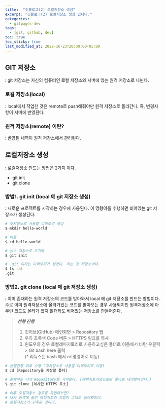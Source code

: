 ```yaml
---
title:  "깃블로그(2) 로컬저장소 생성"
excerpt: "깃블로그(2) 로컬저장소 생성 입니다."
categories:
  - gitpages-dev
tags:
  - [git, github, dev]
toc: true
toc_sticky: true
last_modified_at: 2022-10-23T20:00:00-05:00
---
```


## GIT 저장소
  : git 저장소는 자신의 컴퓨터인 로컬 저장소와 서버에 있는 원격 저장소로 나뉜다. 

### 로컬 저장소(local)
  : local에서 작업한 것은 remote로 push해줘야만 원격 저장소로 올라간다. 즉, 변경사항이 서버에 반영된다.

### 원격 저장소(remote) 이란?
  : 반영된 내역이 원격 저장소에서 관리된다.


## 로컬저장소 생성
  : 로컬저장소 만드는 방법은 2가지 이다.

- git init
- git clone

### 방법1. git init (local 에 git 저장소 생성)
  : 새로운 프로젝트를 시작하는 경우에 사용된다. 이 명령어를 수행하면 비어있는 git 저장소가 생성된다.

```bash
# 깃저장소로 사용할 디렉토리 생성
$ mkdir hello-world

# 이동
$ cd hello-world

# git 저장소로 초기화
$ git init

# .git 이라는 디렉토리가 생겼다. 이는 깃 저장소이다.
$ ls -al
.git

```

### 방법2. git clone (local 에 git 저장소 생성)
  : 이미 존재하는 원격 저장소의 코드를 받아와서 local 에 git 저장소를 만드는 방법이다. 주로 이미 원격저장소에 올라가있는 코드를 받아오는 경우 사용되지만 원격저장소에 아무런 코드도 올라가 있지 않더라도 비어있는 저장소를 만들어준다.

> ***선행 진행***
> 1. 깃허브(GitHub) 메인화면 > Repository 탭
> 2. 우측 초록색 Code 버튼 > HTTPS 링크를 복사
> 3. 윈도우의 경우 로컬레파지토리로 사용하고싶은 폴더로 이동해서 바탕 우클릭 > Git bash here 클릭   
> (* 리눅스는 bash 에서 `cd` 명령어로 이동)


```bash
# 선행진행 이후 수행 (깃저장소로 사용할 디렉토리로 이동)
$ cd [Repository를 저장할 폴더]

# 존재하는 나의 Repository를 가져온다. (레파지토리명으로된 폴더로 내려받아진다.)
$ git clone [복사한 HTTPS 주소]

# 이후 로컬저장소 경로를 확인해보면? 
# 내가 원격에 올린 레파지토리 파일이 그대로 들어와있다.
# 로컬저장소가 구축된 것이다.

```
